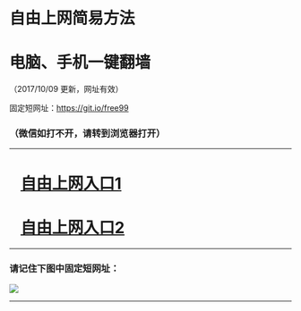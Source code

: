 ﻿# 自由上网简易方法

# 电脑、手机一键翻墙

（2017/10/09 更新，网址有效）

固定短网址：https://git.io/free99

### （微信如打不开，请转到浏览器打开）


***





# &nbsp;&nbsp; <a href="http://ft304419451.fwq-tz-1001.info/fwqtz01.html?t=100900127043 " target="_blank">自由上网入口1</a>
# &nbsp;&nbsp; <a href="http://ft2014319046.fwq-tz-1002.info/fwqtz02.html?t=10090014842 " target="_blank">自由上网入口2</a>
***

### 请记住下图中固定短网址：

<img src="https://s3-us-west-2.amazonaws.com/fwq-1001/yjfq-20170905okok.png" /> 


***

